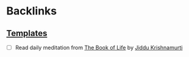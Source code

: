 
# Backlinks
## [Templates](<Templates.md>)
- [ ] Read daily meditation from [The Book of Life](<The Book of Life.md>) by [Jiddu Krishnamurti](<Jiddu Krishnamurti.md>)

